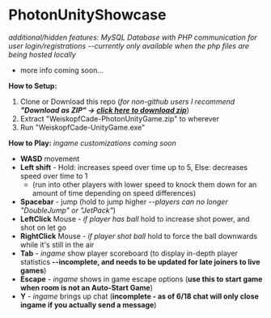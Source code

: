 # PhotonUnityShowcase
*additional/hidden features: MySQL Database with PHP communication for user login/registrations --currently only available when the php files are being hosted locally*

* more info coming soon...

**How to Setup:**
1. Clone or Download this repo (*for non-github users I recommend **"Download as ZIP" -> [click here to download zip](https://github.com/cadevcu/PhotonUnityShowcase/archive/master.zip)***)
2. Extract "WeiskopfCade-PhotonUnityGame.zip" to wherever
3. Run "WeiskopfCade-UnityGame.exe"

**How to Play:**
*ingame customizations coming soon*
* **WASD** movement
* **Left shift** - Hold: increases speed over time up to 5, Else: decreases speed over time to 1 
    * (run into other players with lower speed to knock them down for an amount of time depending on speed differences)
* **Spacebar** - jump (hold to jump higher *--players can no longer "DoubleJump" or "JetPack"*)
* **LeftClick** Mouse - *if player has ball* hold to increase shot power, and shot on let go
* **RightClick** Mouse - *if player shot ball* hold to force the ball downwards while it's still in the air
* **Tab** - *ingame* show player scoreboard (to display in-depth player statistics **--incomplete, and needs to be updated for late joiners to live games**)
* **Escape** - *ingame* shows in game escape options (**use this to start game when room is not an Auto-Start Game**)
* **Y** - *ingame* brings up chat (**incomplete - as of 6/18 chat will only close ingame if you actually send a message**)
